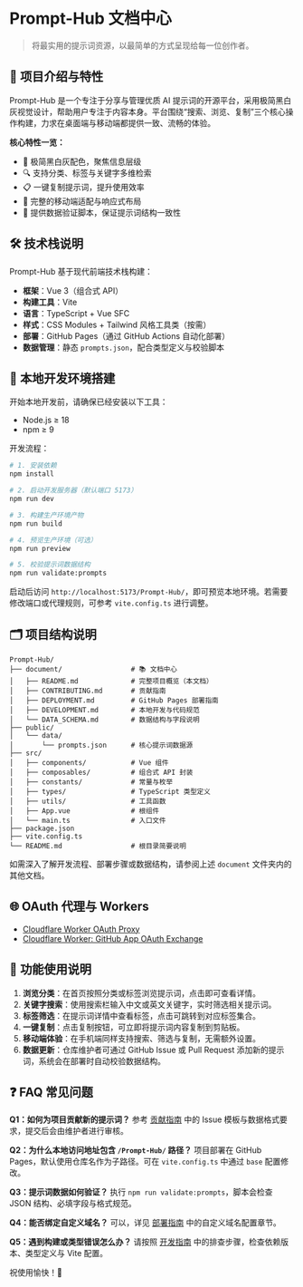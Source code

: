 # Prompt-Hub 文档中心

> 将最实用的提示词资源，以最简单的方式呈现给每一位创作者。

## 🌟 项目介绍与特性
Prompt-Hub 是一个专注于分享与管理优质 AI 提示词的开源平台，采用极简黑白灰视觉设计，帮助用户专注于内容本身。平台围绕“搜索、浏览、复制”三个核心操作构建，力求在桌面端与移动端都提供一致、流畅的体验。

**核心特性一览：**
- 🎯 极简黑白灰配色，聚焦信息层级
- 🔍 支持分类、标签与关键字多维检索
- 📋 一键复制提示词，提升使用效率
- 📱 完整的移动端适配与响应式布局
- 🧠 提供数据验证脚本，保证提示词结构一致性

## 🛠️ 技术栈说明
Prompt-Hub 基于现代前端技术栈构建：
- **框架**：Vue 3（组合式 API）
- **构建工具**：Vite
- **语言**：TypeScript + Vue SFC
- **样式**：CSS Modules + Tailwind 风格工具类（按需）
- **部署**：GitHub Pages（通过 GitHub Actions 自动化部署）
- **数据管理**：静态 `prompts.json`，配合类型定义与校验脚本

## 🧪 本地开发环境搭建
开始本地开发前，请确保已经安装以下工具：
- Node.js ≥ 18
- npm ≥ 9

开发流程：
```bash
# 1. 安装依赖
npm install

# 2. 启动开发服务器（默认端口 5173）
npm run dev

# 3. 构建生产环境产物
npm run build

# 4. 预览生产环境（可选）
npm run preview

# 5. 校验提示词数据结构
npm run validate:prompts
```
启动后访问 `http://localhost:5173/Prompt-Hub/`，即可预览本地环境。若需要修改端口或代理规则，可参考 `vite.config.ts` 进行调整。

## 🗂️ 项目结构说明
```text
Prompt-Hub/
├── document/                 # 📚 文档中心
│   ├── README.md             # 完整项目概览（本文档）
│   ├── CONTRIBUTING.md       # 贡献指南
│   ├── DEPLOYMENT.md         # GitHub Pages 部署指南
│   ├── DEVELOPMENT.md        # 本地开发与代码规范
│   └── DATA_SCHEMA.md        # 数据结构与字段说明
├── public/
│   └── data/
│       └── prompts.json      # 核心提示词数据源
├── src/
│   ├── components/           # Vue 组件
│   ├── composables/          # 组合式 API 封装
│   ├── constants/            # 常量与枚举
│   ├── types/                # TypeScript 类型定义
│   ├── utils/                # 工具函数
│   ├── App.vue               # 根组件
│   └── main.ts               # 入口文件
├── package.json
├── vite.config.ts
└── README.md                 # 根目录简要说明
```
如需深入了解开发流程、部署步骤或数据结构，请参阅上述 `document` 文件夹内的其他文档。

## 🌐 OAuth 代理与 Workers
- [Cloudflare Worker OAuth Proxy](./CF_WORKER_OAUTH.md)
- [Cloudflare Worker: GitHub App OAuth Exchange](./CF_WORKER_GH_APP_OAUTH.md)

## 📘 功能使用说明
1. **浏览分类**：在首页按照分类或标签浏览提示词，点击即可查看详情。
2. **关键字搜索**：使用搜索栏输入中文或英文关键字，实时筛选相关提示词。
3. **标签筛选**：在提示词详情中查看标签，点击可跳转到对应标签集合。
4. **一键复制**：点击复制按钮，可立即将提示词内容复制到剪贴板。
5. **移动端体验**：在手机端同样支持搜索、筛选与复制，无需额外设置。
6. **数据更新**：仓库维护者可通过 GitHub Issue 或 Pull Request 添加新的提示词，系统会在部署时自动校验数据结构。

## ❓ FAQ 常见问题
**Q1：如何为项目贡献新的提示词？**
参考 [贡献指南](./CONTRIBUTING.md) 中的 Issue 模板与数据格式要求，提交后会由维护者进行审核。

**Q2：为什么本地访问地址包含 `/Prompt-Hub/` 路径？**
项目部署在 GitHub Pages，默认使用仓库名作为子路径。可在 `vite.config.ts` 中通过 `base` 配置修改。

**Q3：提示词数据如何验证？**
执行 `npm run validate:prompts`，脚本会检查 JSON 结构、必填字段与格式规范。

**Q4：能否绑定自定义域名？**
可以，详见 [部署指南](./DEPLOYMENT.md) 中的自定义域名配置章节。

**Q5：遇到构建或类型错误怎么办？**
请按照 [开发指南](./DEVELOPMENT.md) 中的排查步骤，检查依赖版本、类型定义与 Vite 配置。

祝使用愉快！🎉
